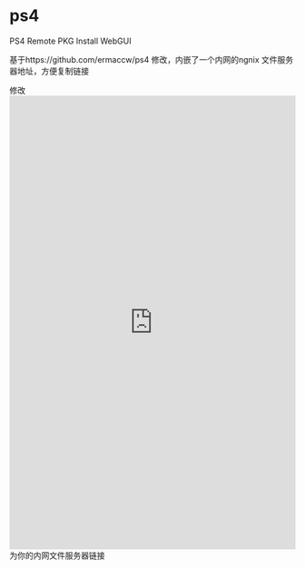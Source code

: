 # ps4
PS4 Remote PKG Install WebGUI

基于https://github.com/ermaccw/ps4 修改，内嵌了一个内网的ngnix 文件服务器地址，方便复制链接

修改<iframe src="http://192.168.31.218:8000/install/ps4/" width="100%" height="800" frameborder="0"></iframe>为你的内网文件服务器链接
